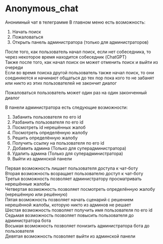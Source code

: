 # Anonymous_chat
Анонимный чат в телеграмме
В главном меню есть возможность:
1) Начать поиск
2) Пожаловаться
3) Открыть панель администратора (только для администраторов)

После того, как пользователь начал поиск, если нет собеседника, то через некоторое время находится собеседник (ChatGPT)  
Также после того, как начал поиск он может отменить поиск и выйти из очереди  
Если во время поиска другой пользователь также начал поиск, то они соединяются и начинают общаться до тех пор пока кого то не забанят или никто из этих пользователей не закончит диалог

Пожаловаться пользователь может один раз на один законченный диалог

В панели администратора есть следующие возможности:
1) Забанить пользователя по его id
2) Разбанить пользователя по его id
3) Посмотреть id нерешённых жалоб
4) Посмотреть определённую жалобу
5) Решить определённую жалобу
6) Получить ссылку на пользователя по его id
7) Добавить админа (Только для суперадминистратора)
8) Удалить админа (Только для суперадминистратора)
9) Выйти из админской панели

Первая возможность лишает пользователя доступа к чат-боту  
Вторая возможность возращает пользователю доступ к чат-боту  
Третья возможность позволяет администратору просматривать нерешённые жалобы  
Четвертая возможность позволяет посмотреть определённую жалобу (нерешённую или решённую)  
Пятая возможность позволяет начать сценарий с решением нерешённой жалобы, которую никто из админов не решает  
Шестая возможность позволяет получить имя пользователя по его id  
Седьмая возможность позволяет повысить пользователя до администратора бота  
Восьмая возможность позволяет понизить администратора бота до пользователя  
Девятая возможность позволяет выйти из админской панели  
